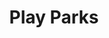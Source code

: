 ---
schema: default
title: Play Parks
organization: Moray Council
notes: >-
    Details of play park name and location
resources:
  - name: Play Parks CSV
  - url: >-
      http://www.moray.gov.uk/moray_standard/page_110140.html
  - format: CSV
license: Open Government Licence 3.0 (United Kingdom)
category:


  - PlayParkmaintainer: Moray Council
maintainer_email: someone@example.com
---